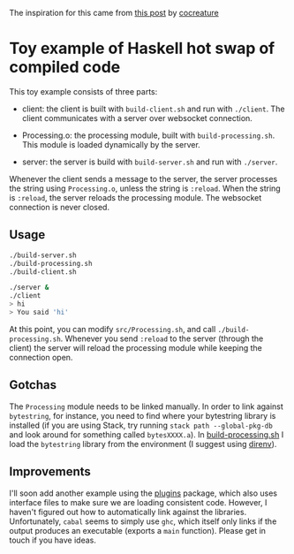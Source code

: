 
The inspiration for this came from [this
post](http://purelyfunctional.org/posts/2016-05-20-dynamic-loading-haskell-module.html)
by [cocreature](https://github.com/cocreature)

# Toy example of Haskell hot swap of compiled code

This toy example consists of three parts:

 * client: the client is built with `build-client.sh` and run with `./client`.
   The client communicates with a server over websocket connection.

 * Processing.o: the processing module, built with `build-processing.sh`. This
   module is loaded dynamically by the server.

 * server: the server is build with `build-server.sh` and run with `./server`.

Whenever the client sends a message to the server, the server processes the
string using `Processing.o`, unless the string is `:reload`. When the string is
`:reload`, the server reloads the processing module. The websocket connection
is never closed.

## Usage

``` bash
./build-server.sh
./build-processing.sh
./build-client.sh

./server &
./client
> hi
> You said 'hi'
```

At this point, you can modify `src/Processing.sh`, and call
`./build-processing.sh`. Whenever you send `:reload` to the server (through the
client) the server will reload the processing module while keeping the
connection open.

## Gotchas

The `Processing` module needs to be linked manually. In order to link against
`bytestring`, for instance, you need to find where your bytestring library is
installed (if you are using Stack, try running `stack path --global-pkg-db` and
look around for something called `bytesXXXX.a`). In
[build-processing.sh](build-processing.sh) I load the `bytestring` library from
the environment (I suggest using [direnv](http://direnv.net)).


## Improvements

I'll soon add another example using the
[plugins](https://hackage.haskell.org/package/plugins) package, which also uses
interface files to make sure we are loading consistent code. However, I haven't
figured out how to automatically link against the libraries. Unfortunately,
`cabal` seems to simply use `ghc`, which itself only links if the output
produces an executable (exports a `main` function). Please get in touch if you
have ideas.


